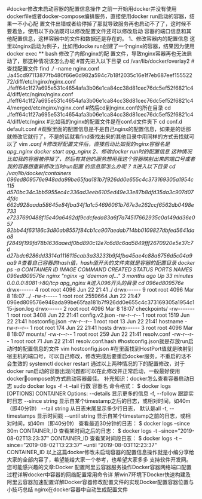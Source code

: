 #docker修改未启动容器的配置信息操作
之前一开始用docker并没有使用dockerfile或者docker-compose编排服务，直接使用docker run启动的容器，结果一不小心配
置文件出错或者给停掉了那就导致服务再也启动不了了，这时候不要着急，使用以下办法既可以修改配置文件还可以修改启动
容器的端口信息和其他配置信息，这样容器中的文件和数据还是存在的。
1、修改容器内的配置信息
这里以nginx启动为例子，比如用docke run创建了一个nginx的容器，结果因为使用docker exec ** bash 修改了内部nginx的配
置文件，导致nginx容器再也无法启动了，那这种情况该怎么办呢
#首先进入以下目录
cd /var/lib/docker/overlay2
#查找配置文件
find ./ -name nginx.conf
./a45cd97113877fb480f66e0d982a594c7b18f2035c16e1f7eb687eef15552272/diff/etc/nginx/nginx.conf
./feff64c1f27a695e531c4654afa3b06e1ca84cc38d81cec76dc5ef52f6821c44/diff/etc/nginx/nginx.conf
./feff64c1f27a695e531c4654afa3b06e1ca84cc38d81cec76dc5ef52f6821c44/merged/etc/nginx/nginx.conf
#然后cd到nginx.conf的所在目录
cd ./feff64c1f27a695e531c4654afa3b06e1ca84cc38d81cec76dc5ef52f6821c44/diff/etc/nginx
#比如我的nginx的配置文件是在conf.d文件夹下
cd conf.d
default.conf
#观察里面的配置信息是不是自己nginx的配置信息，如果是的话那就修改它就行了，不是的话就看find查找出来的其他目录中用同样的方式去找就可以了
vim *.conf
#修改好配置文件后，直接启动比如我的nginx容器名是apg_nginx
docker start apg_nginx
2、修改docker run时的配置信息
这种情况比如我的容器被停掉了，然后有其他的服务想用我这个容器映射出来的端口号或者我的容器想重新修改当时run配置
的信息那怎么办呢？
#进入以下目录
cd /var/lib/docker/containers
096ed809576e948ada99be65faa181b7f926dd0e655c4c373169305a1954c115
d570bc34c3bb5955ec4c336ad3eeb6105ed49e33e87b8dfd35da3c907d074fdc
662d928aada58645e84fba34f1a1c54696061b767e3e262ccf6562db0498e733
e7237690488f15e40a6462df9cdcfeda83a6f7a74517662935c0a149dd36e057
92bb44f63186c3d80ab8557f84cb1ce907aedab714bb0109827dbfed5641daa8
f2849f199fd78b1636aaedf0bd890c12e7c6d8c6ad5849fff2670920e5e37c7d
d27bdc6286dd3314a1116115cab3a33233b9f4fba45ae4c88a6756d5c04a9aa9
#查看自己容器的hash值，hash值开头的文件夹就是容器的配置目录
docker ps -a
CONTAINER ID IMAGE COMMAND CREATED STATUS PORTS NAMES
096ed809576e nginx "nginx -g 'daemon of…" 3 months ago Up 33 minutes 0.0.0.0:8081->80/tcp apg_nginx
#进入096开头的目录
cd 096ed809576e*
drwx------ 4 root root 4096 Jun 22 21:41 ./
drwx------ 9 root root 4096 Mar 8 18:07 ../
-rw-r----- 1 root root 2559664 Jun 22 21:47 096ed809576e948ada99be65faa181b7f926dd0e655c4c373169305a1954c115-json.log
drwx------ 2 root root 4096 Mar 8 18:07 checkpoints/
-rw------- 1 root root 3408 Jun 22 21:41 config.v2.json
-rw-r--r-- 1 root root 1519 Jun 22 21:41 hostconfig.json
-rw-r--r-- 1 root root 13 Jun 22 21:41 hostname
-rw-r--r-- 1 root root 174 Jun 22 21:41 hosts
drwx------ 3 root root 4096 Mar 8 18:07 mounts/
-rw-r--r-- 1 root root 259 Jun 22 21:41 resolv.conf
-rw-r--r-- 1 root root 71 Jun 22 21:41 resolv.conf.hash
#hostconfig.json就是存放run启动时的配置信息的文件
vim hostconfig.json
#在里面找到HostPort值就是映射到宿主机的端口号，可以自己修改，修改完成后要重启docker服务，不重启的话不会生效的
systemctl docker restart
通过以上两种情况的下的配置修改，对于docker run启动的容器出现问题都可以在此修改并正常启动，一般最好使用dockercompose的方式启动容器最佳。
补充知识：docker怎么查看容器启动日志
sudo docker logs -f -t –tail 行数 容器名
命令格式：
$ docker logs [OPTIONS] CONTAINER
Options:
--details 显示更多的信息
-f, --follow 跟踪实时日志
--since string 显示自某个timestamp之后的日志，或相对时间，如40m（即40分钟）
--tail string 从日志末尾显示多少行日志， 默认是all
-t, --timestamps 显示时间戳
--until string 显示自某个timestamp之前的日志，或相对时间，如40m（即40分钟）
查看最近30分钟的日志：
$ docker logs –since 30m CONTAINER_ID
查看某时间之后的日志：
$ docker logs -t –since=”2019-08-02T13:23:37″ CONTAINER_ID
查看某时间段日志：
$ docker logs -t –since=”2019-08-02T13:23:37″ –until “2019-08-03T12:23:37” CONTAINER_ID
以上这篇docker修改未启动容器的配置信息操作就是小编分享给大家的全部内容了，希望能给大家一个参考，也希望大家多多
支持软件开发网。
您可能感兴趣的文章:Docker 配置阿里云容器服务操作Docker容器网络端口配置过程详解docker中容器的网络配置常用命令详
解win7环境下Docker快速构建及阿里云容器加速配置详解Docker容器修改配置文件的实现Docker配置容器位置与小技巧总结
nginx在docker容器中自动生成配置文件